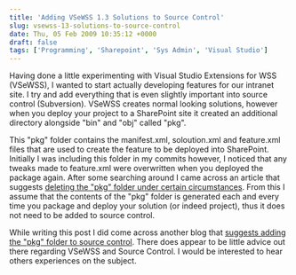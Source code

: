 ```yaml
---
title: 'Adding VSeWSS 1.3 Solutions to Source Control'
slug: vsewss-13-solutions-to-source-control
date: Thu, 05 Feb 2009 10:35:12 +0000
draft: false
tags: ['Programming', 'Sharepoint', 'Sys Admin', 'Visual Studio']
---
```


Having done a little experimenting with Visual Studio Extensions for WSS (VSeWSS), I wanted to start actually developing features for our intranet site. I try and add everything that is even slightly important into source control (Subversion). VSeWSS creates normal looking solutions, however when you deploy your project to a SharePoint site it created an additional directory alongside "bin" and "obj" called "pkg". 

This "pkg" folder contains the manifest.xml, soloution.xml and feature.xml files that are used to create the feature to be deployed into SharePoint. Initially I was including this folder in my commits however, I noticed that any tweaks made to feature.xml were overwritten when you deployed the package again. After some searching around I came across an article that suggests [deleting the "pkg" folder under certain circumstances](https://web.archive.org/web/20110203143445/http://msmvps.com/blogs/brianmadsen/archive/2008/07/10/error-on-subsequent-deployment-of-web-part-for-vs2008-and-vsewss-1-2.aspx). From this I assume that the contents of the "pkg" folder is generated each and every time you package and deploy your solution (or indeed project), thus it does not need to be added to source control.

While writing this post I did come across another blog that [suggests adding the "pkg" folder to source control](http://oidatsmyleg.wordpress.com/2008/05/20/adding-required-files-vsewss-projects/). There does appear to be little advice out there regarding VSeWSS and Source Control. I would be interested to hear others experiences on the subject.